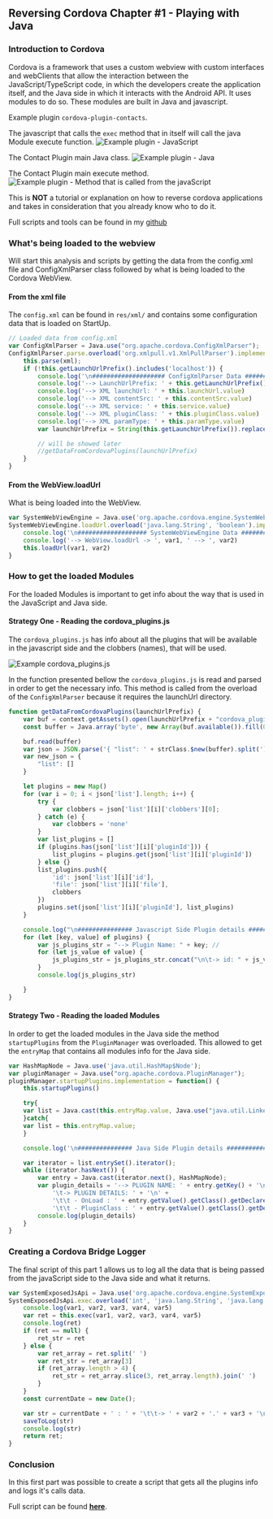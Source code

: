 ## Reversing Cordova Chapter #1 - Playing with Java

### Introduction to Cordova

Cordova is a framework that uses a custom webview with custom interfaces and webClients that allow the interaction between the JavaScript/TypeScript code, in which the developers create the application itself, and the Java side in which it interacts with the Android API. It uses modules to do so. These modules are built in Java and javascript.

Example plugin `cordova-plugin-contacts`.

The javascript that calls the `exec` method that in itself will call the java Module execute function.
![Example plugin - JavaScript](ReversingHybridFrameworks/cordova/cordova_images/plugin_javascript.png "contact.js")

The Contact Plugin main Java class.
![Example plugin - Java](ReversingHybridFrameworks/cordova/cordova_images/plugin_java.png "ContactManager.java")

The Contact Plugin main execute method.
![Example plugin - Method that is called from the javaScript](ReversingHybridFrameworks/cordova/cordova_images/plugin_method.png "ContactManager.execute")

This is **NOT** a tutorial or explanation on how to reverse cordova applications and takes in consideration that you already know who to do it.

Full scripts and tools can be found in my [github]()


### What's being loaded to the webview

Will start this analysis and scripts by getting the data from the config.xml file and ConfigXmlParser class followed by what is being loaded to the Cordova WebView.

#### From the xml file

The `config.xml` can be found in `res/xml/` and  contains some configuration data that is loaded on StartUp.

```js
// Loaded data from config.xml
var ConfigXmlParser = Java.use("org.apache.cordova.ConfigXmlParser");
ConfigXmlParser.parse.overload('org.xmlpull.v1.XmlPullParser').implementation = function (xml) {
    this.parse(xml);
    if (!this.getLaunchUrlPrefix().includes('localhost')) {
        console.log('\n#################### ConfigXmlParser Data ####################')
        console.log('--> LaunchUrlPrefix: ' + this.getLaunchUrlPrefix())
        console.log('--> XML launchUrl: ' + this.launchUrl.value)
        console.log('--> XML contentSrc: ' + this.contentSrc.value)
        console.log('--> XML service: ' + this.service.value)
        console.log('--> XML pluginClass: ' + this.pluginClass.value)
        console.log('--> XML paramType: ' + this.paramType.value)
        var launchUrlPrefix = String(this.getLaunchUrlPrefix()).replace('file:///android_asset/', '')

        // will be showed later
        //getDataFromCordovaPlugins(launchUrlPrefix)
    }
}
```

#### From the WebView.loadUrl

What is being loaded into the WebView.

```js
var SystemWebViewEngine = Java.use('org.apache.cordova.engine.SystemWebViewEngine')
SystemWebViewEngine.loadUrl.overload('java.lang.String', 'boolean').implementation = function (var1, var2) {
    console.log('\n################### SystemWebViewEngine Data ###################')
    console.log('--> WebView.loadUrl -> ', var1, ' --> ', var2)
    this.loadUrl(var1, var2)
}


```


### How to get the loaded Modules

For the loaded Modules is important to get info about the way that is used in the JavaScript and Java side.

#### Strategy One - Reading the cordova_plugins.js

The `cordova_plugins.js` has info about all the plugins that will be available in the javascript side and the clobbers (names), that will be used. 

![Example cordova_plugins.js](ReversingHybridFrameworks/cordova/cordova_images/cordova_plugins.png "cordova_plugins.js")

In the function presented bellow the `cordova_plugins.js` is read and parsed in order to get the necessary info. This method is called from the overload of the `ConfigXmlParser` because it requires the launchUrl directory.

```js
function getDataFromCordovaPlugins(launchUrlPrefix) {
    var buf = context.getAssets().open(launchUrlPrefix + "cordova_plugins.js");
    const buffer = Java.array('byte', new Array(buf.available()).fill(0))

    buf.read(buffer)
    var json = JSON.parse('{ "list": ' + strClass.$new(buffer).split('];')[0].split('module.exports = ')[1] + '] }')
    var new_json = {
        "list": []
    }

    let plugins = new Map()
    for (var i = 0; i < json['list'].length; i++) {
        try {
            var clobbers = json['list'][i]['clobbers'][0];
        } catch (e) {
            var clobbers = 'none'
        }
        var list_plugins = []
        if (plugins.has(json['list'][i]['pluginId'])) {
            list_plugins = plugins.get(json['list'][i]['pluginId'])
        } else {}
        list_plugins.push({
            'id': json['list'][i]['id'],
            'file': json['list'][i]['file'],
            clobbers
        })
        plugins.set(json['list'][i]['pluginId'], list_plugins)
    }

    console.log("\n############### Javascript Side Plugin details ###############\n")
    for (let [key, value] of plugins) {
        var js_plugins_str = "--> Plugin Name: " + key; //
        for (let js_value of value) {
            js_plugins_str = js_plugins_str.concat("\n\t-> id: " + js_value['id'] + "\n\t\t-> Js_file : " + js_value['file'] + "\n\t\t-> clobbers : " + js_value['clobbers'])
        }
        console.log(js_plugins_str)

    }
}
```



#### Strategy Two - Reading the loaded Modules

In order to get the loaded modules in the Java side the method `startupPlugins` from the `PluginManager` was overloaded. This allowed to get the `entryMap` that contains all modules info for the Java side.

```js
var HashMapNode = Java.use('java.util.HashMap$Node');
var pluginManager = Java.use("org.apache.cordova.PluginManager");
pluginManager.startupPlugins.implementation = function() {
    this.startupPlugins()

    try{
    var list = Java.cast(this.entryMap.value, Java.use("java.util.LinkedHashMap"))
    }catch{
    var list = this.entryMap.value;
    }

    console.log('\n############### Java Side Plugin details ###############\n')

    var iterator = list.entrySet().iterator();
    while (iterator.hasNext()) {
        var entry = Java.cast(iterator.next(), HashMapNode);
        var plugin_details = '--> PLUGIN NAME: ' + entry.getKey() + '\n' +
            '\t-> PLUGIN DETAILS: ' + '\n' +
            '\t\t - OnLoad : ' + entry.getValue().getClass().getDeclaredFields()[0].get(entry.getValue()) + '\n' +
            '\t\t - PluginClass : ' + entry.getValue().getClass().getDeclaredFields()[2].get(entry.getValue()) ;
        console.log(plugin_details)
    }
}
```

### Creating a Cordova Bridge Logger

The final script of this part 1 allows us to log all the data that is being passed from the javaScript side to the Java side and what it returns.

```js
var SystemExposedJsApi = Java.use('org.apache.cordova.engine.SystemExposedJsApi')
SystemExposedJsApi.exec.overload('int', 'java.lang.String', 'java.lang.String', 'java.lang.String', 'java.lang.String').implementation = function(var1, var2, var3, var4, var5) {
    console.log(var1, var2, var3, var4, var5)
    var ret = this.exec(var1, var2, var3, var4, var5)
    console.log(ret)
    if (ret == null) {
        ret_str = ret
    } else {
        var ret_array = ret.split(' ')
        var ret_str = ret_array[3]
        if (ret_array.length > 4) {
            ret_str = ret_array.slice(3, ret_array.length).join(' ')
        }
    }
    const currentDate = new Date();

    var str = currentDate + ' : ' + '\t\t-> ' + var2 + '.' + var3 + '\n\t\t\t\t\t\t\t\t\t\t\t\t- ARGS_ARRAY = ' + var5 + '\n\t\t\t\t\t\t\t\t\t\t\t\t- RETURN = ' + ret_str
    saveToLog(str)
    console.log(str)
    return ret;
}
```

### Conclusion

In this first part was possible to create a script that gets all the plugins info and logs it's calls data.

Full script can be found [**here**]().
